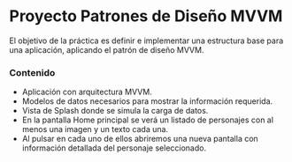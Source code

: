 # Proyecto Patrones de Diseño MVVM

El objetivo de la práctica es definir e implementar una estructura base para una aplicación, aplicando el patrón de diseño MVVM.

### Contenido

- Aplicación con arquitectura MVVM.
- Modelos de datos necesarios para mostrar la información requerida.
- Vista de Splash donde se simula la carga de datos.
- En la pantalla Home principal se verá un listado de personajes con al menos una imagen y un texto cada una.
- Al pulsar en cada uno de ellos abriremos una nueva pantalla con información detallada del personaje seleccionado.
